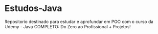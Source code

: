 # Estudos-Java
Repositorio destinado para estudar e aprofundar em POO com o curso da Udemy - Java COMPLETO: Do Zero ao Profissional + Projetos!
